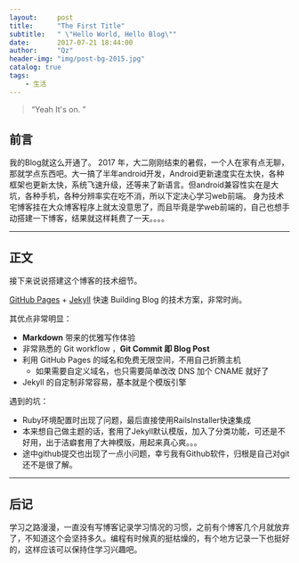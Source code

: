 ```yaml
---
layout:     post
title:      "The First Title"
subtitle:   " \"Hello World, Hello Blog\""
date:       2017-07-21 18:44:00
author:     "Qz"
header-img: "img/post-bg-2015.jpg"
catalog: true
tags:
    - 生活
---
```


> “Yeah It's on. ”


## 前言

我的Blog就这么开通了。
2017 年，大二刚刚结束的暑假，一个人在家有点无聊，那就学点东西吧。大一搞了半年android开发，Android更新速度实在太快，各种框架也更新太快，系统飞速升级，还等来了新语言。但android兼容性实在是大坑，各种手机，各种分辨率实在吃不消，所以下定决心学习web前端。
身为技术宅博客挂在大众博客程序上就太没意思了，而且毕竟是学web前端的，自己也想手动搭建一下博客，结果就这样耗费了一天。。。。

---

## 正文

接下来说说搭建这个博客的技术细节。  

 [GitHub Pages](https://pages.github.com/) + [Jekyll](http://jekyllrb.com/) 快速 Building Blog 的技术方案，非常时尚。

其优点非常明显：

* **Markdown** 带来的优雅写作体验
* 非常熟悉的 Git workflow ，**Git Commit 即 Blog Post**
* 利用 GitHub Pages 的域名和免费无限空间，不用自己折腾主机
	* 如果需要自定义域名，也只需要简单改改 DNS 加个 CNAME 就好了 
* Jekyll 的自定制非常容易，基本就是个模版引擎

遇到的坑：
* Ruby环境配置时出现了问题，最后直接使用RailsInstaller快速集成
* 本来想自己做主题的话，套用了Jekyll默认模版，加入了分类功能，可还是不好用，出于洁癖套用了大神模版，用起来真心爽。。。
* 途中github提交也出现了一点小问题，幸亏我有Github软件，归根是自己对git还不是很了解。


---

## 后记

学习之路漫漫，一直没有写博客记录学习情况的习惯，之前有个博客几个月就放弃了，不知道这个会坚持多久。编程有时候真的挺枯燥的，有个地方记录一下也挺好的，这样应该可以保持住学习兴趣吧。


